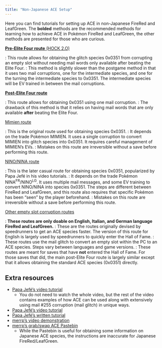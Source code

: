 ```yaml
---
title: "Non-Japanese ACE Setup"
---
```

Here you can find tutorials for setting up ACE in non-Japanese FireRed and LeafGreen. The **bolded** methods are the recommended methods for learning how to achieve ACE in Pokémon FireRed and LeafGreen, the other methods are presented for those who are curious.

[**Pre-Elite Four route** (HOCK 2.O)](./pre-e4-route.md)

:   This route allows for obtaining the glitch species 0x0351 from corrupting an empty slot without needing mail words only available after beating the Elite Four.
:   This method is slightly slower than the postgame method in that it uses two mail corruptions, one for the intermediate species, and one for the turning the intermediate species to 0x0351. The intermediate species will be EV trained in between the mail corruptions.

[**Post-Elite Four route**](./post-e4-route.md)

:   This route allows for obtaining 0x0351 using one mail corruption.
:   The drawback of this method is that it relies on having mail words that are only available **after** beating the Elite Four.

[Mimien route](./mimien-route.md)

:   This is the original route used for obtaining species 0x0351.
:   It depends on the trade Pokémon MIMIEN. It uses a single corruption to convert MIMIEN into glitch species into 0x0351. It requires careful management of MIMIEN’s EVs.
:   Mistakes on this route are irreversible without a save before performing this route.

[NINO/NINA route](./nino-nina-route.md)

:   This is the later casual route for obtaining species 0x0351, popularized by Papa Jefé in his video tutorials.
:   It depends on the trade Pokémon NINA<sup>FR</sup>/NINO<sup>LG</sup>. It uses multiple mail messages, and some EV training to convert NINO/NINA into species 0x0351. The steps are different between FireRed and LeafGreen, and this route also requires that specific Pokémon has been “seen” by the player beforehand.
:   Mistakes on this route are irreversible without a save before performing this route.

[Other empty slot corruption routes](./other-empty-slot-routes.md)

:   **These routes are only doable on English, Italian, and German language FireRed and LeafGreen.**
:   These are the routes originally devised by speedrunners to get an ACE species faster. The version of this route for English is largely used by speedrunners to quickly enter the Hall of Fame.
:   These routes use the mail glitch to convert an empty slot within the PC to an ACE species. Steps vary between languages and game versions.
:   These routes are meant for saves that have **not** entered the Hall of Fame. For those saves that did, the main post-Elite Four route is largely similar except that it allows obtaining the standard ACE species (0x0351) directly.

## Extra resources

*   [Papa Jefé’s video tutorial](https://www.youtube.com/watch?v=3jkcq8e9NO4&t)
    *   You do not need to watch the whole video, but the rest of the video contains examples of how ACE can be used along with extensively using mail #255 corruption (mail glitch) in unique ways.
*   [Papa Jefé’s video tutorial](https://www.youtube.com/watch?v=8d2kd2_iVps)
*   [Papa Jefé’s written tutorial](https://docs.google.com/document/d/1khCyziorop1M2AI0JNLSaMqK3fV_SfIXeSYmevQ3DfE/)
*   [merrp’s video demonstration](https://www.youtube.com/watch?v=yVhK4pLC9ac)
*   [merrp’s grab/swap ACE Pastebin](https://pastebin.com/pDXf5rGD)
    *   While the Pastebin is useful for obtaining some information on Japanese ACE species, the instructions are inaccurate for Japanese FireRed/LeafGreen.
